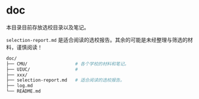 doc
===

本目录目前存放选校目录以及笔记。

`selection-report.md` 是适合阅读的选校报告。其余的可能是未经整理与筛选的材料，谨慎阅读！

```bash
doc/
├── CMU/                  # 各个学校的材料和笔记。
├── UIUC/                 # 
├── xxx/
├── selection-report.md   # 适合阅读的选校报告。
├── log.md
└── README.md
```